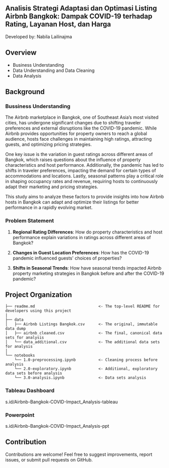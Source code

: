 ## **Analisis Strategi Adaptasi dan Optimasi Listing Airbnb Bangkok:** Dampak COVID-19 terhadap Rating, Layanan Host, dan Harga

Developed by: Nabila Lailinajma

## Overview
- Business Understanding
- Data Understanding and Data Cleaning
- Data Analysis

## Background
### Bussiness Understanding
The Airbnb marketplace in Bangkok, one of Southeast Asia’s most visited cities, has undergone significant changes due to shifting traveler preferences and external disruptions like the COVID-19 pandemic. While Airbnb provides opportunities for property owners to reach a global audience, hosts face challenges in maintaining high ratings, attracting guests, and optimizing pricing strategies.

One key issue is the variation in guest ratings across different areas of Bangkok, which raises questions about the influence of property characteristics and host performance. Additionally, the pandemic has led to shifts in traveler preferences, impacting the demand for certain types of accommodations and locations. Lastly, seasonal patterns play a critical role in shaping occupancy rates and revenue, requiring hosts to continuously adapt their marketing and pricing strategies.

This study aims to analyze these factors to provide insights into how Airbnb hosts in Bangkok can adapt and optimize their listings for better performance in a rapidly evolving market.

### Problem Statement
1. **Regional Rating Differences**: How do property characteristics and host performance explain variations in ratings across different areas of Bangkok?

2. **Changes in Guest Location Preferences**: How has the COVID-19 pandemic influenced guests' choices of properties?

3. **Shifts in Seasonal Trends**: How have seasonal trends impacted Airbnb property marketing strategies in Bangkok before and after the COVID-19 pandemic?

## Project Organization

    ├── readme.md                            <- The top-level README for developers using this project
    |
    ├── data
    │   ├── Airbnb Listings Bangkok.csv      <- The original, immutable data dump
    │   ├── airbnb_cleaned.csv               <- The final, canonical data sets for analysis
    │   └── data_additional.csv              <- The additional data sets for analysis
    │
    └── notebooks   
        └── 1.0-preprocessing.ipynb          <- Cleaning process before analysis
        └── 2.0-exploratory.ipynb            <- Additional, exploratory data sets before analysis
        └── 3.0-analysis.ipynb               <- Data sets analysis
    

### Tableau Dashboard
s.id/Airbnb-Bangkok-COVID-Impact_Analysis-tableau

### Powerpoint
s.id/Airbnb-Bangkok-COVID-Impact_Analysis-ppt

## Contribution
Contributions are welcome! Feel free to suggest improvements, report issues, or submit pull requests on GitHub.
